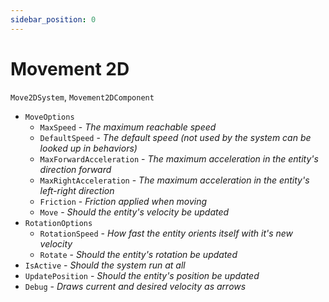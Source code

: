 ```yaml
---
sidebar_position: 0
---
```


# Movement 2D

`Move2DSystem`, `Movement2DComponent`

- `MoveOptions`
    - `MaxSpeed` - *The maximum reachable speed*
    - `DefaultSpeed` - *The default speed (not used by the system can be looked up in behaviors)*
    - `MaxForwardAcceleration` - *The maximum acceleration in the entity's direction forward*
    - `MaxRightAcceleration` - *The maximum acceleration in the entity's left-right direction*
    - `Friction` - *Friction applied when moving*
    - `Move` - *Should the entity's velocity be updated*
- `RotationOptions`
    - `RotationSpeed` - *How fast the entity orients itself with it's new velocity*
    - `Rotate` - *Should the entity's rotation be updated*
- `IsActive` - *Should the system run at all*
- `UpdatePosition` - *Should the entity's position be updated*
- `Debug` - *Draws current and desired velocity as arrows*